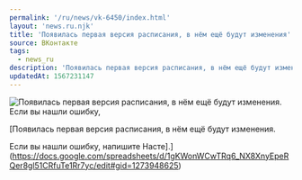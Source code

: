 ```yaml
---
permalink: '/ru/news/vk-6450/index.html'
layout: 'news.ru.njk'
title: 'Появилась первая версия расписания, в нём ещё будут изменения'
source: ВКонтакте
tags:
  - news_ru
description: 'Появилась первая версия расписания, в нём ещё будут изменения'
updatedAt: 1567231147
---
```

![Появилась первая версия расписания, в нём ещё будут изменения. Если вы нашли ошибку,](https://sun9-23.userapi.com/c851536/v851536958/1ad82e/ChokxXLTTak.jpg)

[Появилась первая версия расписания, в нём ещё будут изменения.

Если вы нашли ошибку, напишите Насте].](https://docs.google.com/spreadsheets/d/1gKWonWCwTRq6_NX8XnyEpeRQer8gl51CRfuTe1Rr7yc/edit#gid=1273948625)
